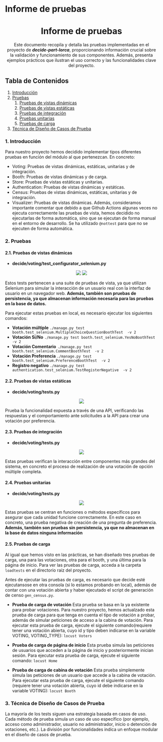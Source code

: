 # Informe de pruebas
<h1 align="center">Informe de pruebas</h1>
<p align="center">Este documento recopila y detalla las pruebas implementadas en el proyecto de <b><i>decide-part-lorca</i></b>, proporcionando información crucial sobre la validación y funcionamiento de sus componentes. Además, presenta ejemplos prácticos que ilustran el uso correcto y las funcionalidades clave del proyecto.</p>

## Tabla de Contenidos

1. [Introducción](#id1)
2. [Pruebas](#id2)
    1. [Pruebas de vistas dinámicas](#id2.1)
    2. [Pruebas de vistas estáticas](#id2.2)
    3. [Pruebas de integración](#id2.3)
    4. [Pruebas unitarias](#id2.4)
    5. [Pruebas de carga](#id2.5)
3. [Técnica de Diseño de Casos de Prueba](#id3)

 <div id='id1'/>

### 1. Introducción
Para nuestro proyecto hemos decidido implementar tipos diferentes pruebas en función del módulo al que pertenezcan. En concreto:
- Voting: Pruebas de vistas dinámicas, estáticas, unitarias y de integración.
- Booth: Pruebas de vistas dinámicas y de carga.
- Store: Pruebas de vistas estáticas y unitarias.
- Authentication: Pruebas de vistas dinámicas y estáticas.
- Census: Pruebas de vistas dinámicas, estáticas, unitarias y de integración.
- Visualizer: Pruebas de vistas dinámicas.
Además, consideramos importante comentar que debido a que Github Actions algunas veces no ejecuta correctamente las pruebas de vista, hemos decidido no ejecutarlas de forma automática, sino que se ejecutan de forma manual en el entorno de desarrollo. Se ha utilizado `@nottest` para que no se ejecuten de forma automática.

 <div id='id2'/>

### 2. Pruebas
 <div id='id2.1'/>

#### 2.1. Pruebas de vistas dinámicas

- **decide/voting/test_configurator_selenium.py**
<p align="center">
<img  src="./images/test_access_votings_list_as_admin.png">
<img  src="./images/test_update_voting_from_votings_list.png">
</p>

Estos tests pertenecen a una suite de pruebas de vista, ya que utilizan Selenium para simular la interacción de un usuario real con la interfaz de usuario en un navegador web. **Además, también son pruebas de persistencia, ya que almacenan información necesaria para las pruebas en la base de datos.**

Para ejecutar estas pruebas en local, es necesario ejecutar los siguientes comandos:
- **Votación múltiple**
`./manage.py test booth.test_selenium.MultipleChoiceQuestionBoothTest  -v 2`
- **Votación Sí/No**
`./manage.py test booth.test_selenium.YesNoBoothTest  -v 2`
- **Votación Comentario**
`./manage.py test booth.test_selenium.CommentBoothTest  -v 2`
- **Votación Preferencia**
`./manage.py test booth.test_selenium.PreferenceBoothTest  -v 2`
- **Registro negativo**
`./manage.py test authentication.test_selenium.TestRegisterNegative  -v 2`

 <div id='id2.2'/>

#### 2.2. Pruebas de vistas estáticas

- **decide/voting/tests.py**
<p align="center">
<img  src="./images/test_create_voting_from_api_ranked.png">
</p>
Prueba la funcionalidad expuesta a través de una API, verificando las respuestas y el comportamiento ante solicitudes a la API para crear una votación por preferencia.
 <div id='id2.3'/>

#### 2.3. Pruebas de integración

- **decide/voting/tests.py**
<p align="center">
<img  src="./images/test_complete_multiple_choice_voting.png">
</p>
Estas pruebas verifican la interacción entre componentes más grandes del sistema, en concreto el proceso de realización de una votación de opción múltiple completa.
 <div id='id2.4'/>

#### 2.4. Pruebas unitarias

- **decide/voting/tests.py**
<p align="center">
<img  src="./images/test_question_option_ranked_error_str.png">
</p>

Estas pruebas se centran en funciones o métodos específicos para asegurar que cada unidad funcione correctamente. En este caso en concreto, una prueba negativa de creación de una pregunta de preferencia. **Además, también son pruebas sin persistencia, ya que no almacenan en la base de datos ninguna información**
 <div id='id2.5'/>

#### 2.5. Pruebas de carga
Al igual que hemos visto en las prácticas, se han diseñado tres pruebas de carga, una para las votaciones, otra para el booth, y una última para la página de inicio. Para ver las pruebas de carga, acceda a la carpeta `loadtests` en el directorio raíz del proyecto.

Antes de ejecutar las pruebas de carga, es necesario que decide esté ejecutansose en otra consola (si lo estamos probando en local), además de contar con una votación abierta y haber ejecutado el script de generación de censo `gen_census.py`.

- **Prueba de carga de votación**
Esta prueba se basa en la ya existente para probar votaciones. Para nuestro proyecto, hemos actualzado esta prueba de carga para que tenga en cuenta el tipo de votación a probar, además de simular peticiones de acceso a la cabina de votación. Para ejecutar esta prueba de carga, ejecute el siguiente comando(requiere tener una votación abierta, cuyo id y tipo deben indicarse en la variable VOTING, VOTING_TYPE):
`locust Voters`

- **Prueba de carga de página de inicio**
Esta prueba simula las peticiones de usuarios que acceden a la página de inicio y posteriormente inician sesión. Para ejecutar esta prueba de carga, ejecute el siguiente comando:
`locust Home`

- **Prueba de carga de cabina de votación**
Esta prueba simplemente simula las peticiones de un usuario que accede a la cabina de votación. Para ejecutar esta prueba de carga, ejecute el siguiente comando (requiere tener una votación abierta, cuyo id debe indicarse en la variable VOTING):
`locust Booth`
 <div id='id3'/>

### 3. Técnica de Diseño de Casos de Prueba
La mayoría de los tests siguen una estrategia basada en casos de uso. Cada método de prueba simula un caso de uso específico (por ejemplo, acceso como administrador, usuario no administrador, inicio o detención de votaciones, etc.). La división por funcionalidades indica un enfoque modular en el diseño de casos de prueba.
